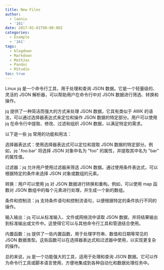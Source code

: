 ```yaml
---
title: New Files
author:
  - laoniu
  - '161'
date: 2017-02-01T00:00:00Z
categories:
  - Example
  - '161'
tags:
  - blogdown
  - Markdown
  - MathJax
  - Pandoc
  - RStudio
toc: true
---
```

Linux jq 是一个命令行工具，用于处理和查询 JSON 数据。它是一个轻量级的、灵活的 JSON 解析器，可以帮助用户在命令行中对 JSON 数据进行筛选、转换和操作。

jq 提供了一种简洁而强大的方式来处理 JSON 数据，它具有类似于 AWK 的语法，可以通过选择器表达式来定位和操作 JSON 数据的特定部分。用户可以使用 jq 在命令行中提取、修改、过滤和组织 JSON 数据，以满足特定的需求。

以下是一些 jq 常用的功能和用法：

选择器表达式：使用选择器表达式可以定位和提取 JSON 数据的特定部分。例如，jq '.foo.bar' 将选择 JSON 对象中名为 "foo" 的属性，并提取其中名为 "bar" 的属性值。

过滤器：jq 允许用户使用过滤器来筛选 JSON 数据。通过使用条件表达式，可以根据特定的条件来选择 JSON 对象或数组的元素。

转换：用户可以使用 jq 对 JSON 数据进行转换和重构。例如，可以使用 map 函数对 JSON 数组中的每个元素进行处理，并生成一个新的数组。

条件和控制流：jq 支持条件语句和控制流语句，以便根据特定的条件执行不同的操作。

输入输出：jq 可以从标准输入、文件或网络流中读取 JSON 数据，并将结果输出到标准输出或文件中。这使得它可以与其他命令行工具和管道结合使用。

内置函数：jq 提供了一些内置函数，用于处理字符串、数值和日期等常见的 JSON 数据类型。这些函数可以在选择器表达式和过滤器中使用，以实现更复杂的操作。

总的来说，jq 是一个功能强大的工具，适用于处理和查询 JSON 数据。它可以作为命令行工具或脚本语言使用，方便地集成到各种自动化和数据处理任务中。